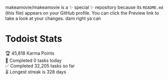 makeamovie/makeamovie is a ✨ special ✨ repository because its `README.md` (this file) appears on your GitHub profile.
You can click the Preview link to take a look at your changes. darn right ya can

# Todoist Stats

<!-- TODO-IST:START -->
🏆  45,818 Karma Points           
🌸  Completed 0 tasks today           
✅  Completed 32,205 tasks so far           
⏳  Longest streak is 328 days
<!-- TODO-IST:END -->